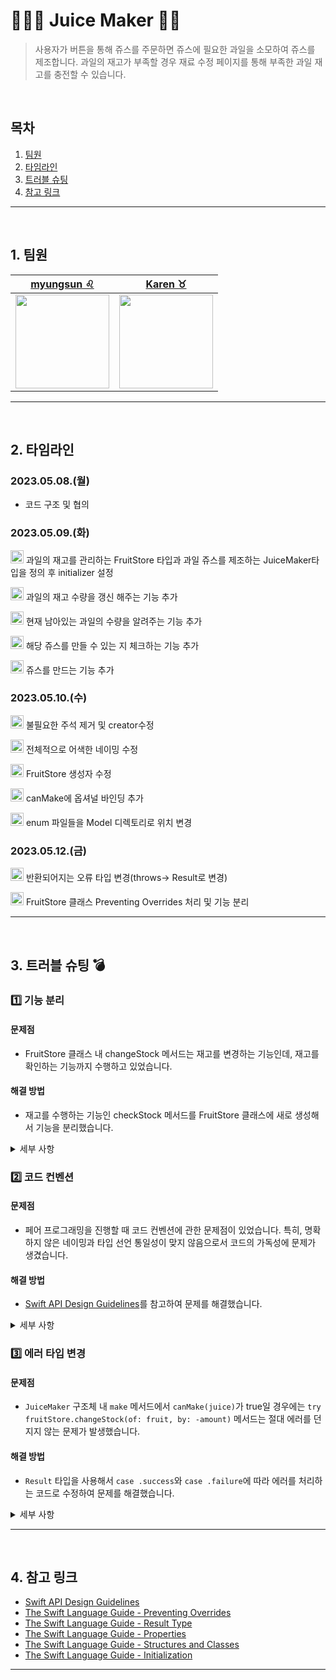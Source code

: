# 🍓🍌🥝 Juice Maker 🍍🥭

> 사용자가 버튼을 통해 쥬스를 주문하면 쥬스에 필요한 과일을 소모하여 쥬스를 제조합니다. 과일의 재고가 부족할 경우 재료 수정 페이지를 통해 부족한 과일 재고를 충전할 수 있습니다.

</br>

## 목차

1. [팀원](#1.)
2. [타임라인](#2.)
3. [트러블 슈팅](#3.)
4. [참고 링크](#3.)



---

</br>

<a id="1."></a>
## 1. 팀원
| [myungsun ♌️](https://github.com/myungsun7782)  | [Karen ♉️](https://github.com/karenyang835) |
| :--------: | :--------: |
| <img src="https://github.com/myungsun7782/ios-juice-maker/assets/124643896/c41add1e-9da1-473d-b5c5-b1cf3f175654" height="150"/>| <Img src="https://i.imgur.com/auFOXpc.png" width="150"/>| 

---
</br>


<a id="2."></a>
## 2. 타임라인
<!-- <details><summary span style="color:black; background-color:#ffff2421; font-size:120%"><b>1주차</b></summary></span>  -->

### 2023.05.08.(월)
- 코드 구조 및 협의


### 2023.05.09.(화)
<img src="https://github.com/myungsun7782/ios-juice-maker/assets/124643896/7166e189-f9f5-4d02-8151-c5c7839cabdf" height="21"/> 과일의 재고를 관리하는 FruitStore 타입과 과일 쥬스를 제조하는 JuiceMaker타입을 정의 후 initializer 설정

<img src="https://github.com/myungsun7782/ios-juice-maker/assets/124643896/7166e189-f9f5-4d02-8151-c5c7839cabdf" height="21"/> 과일의 재고 수량을 갱신 해주는 기능 추가

<img src="https://github.com/myungsun7782/ios-juice-maker/assets/124643896/7166e189-f9f5-4d02-8151-c5c7839cabdf" height="21"/> 현재 남아있는 과일의 수량을 알려주는 기능 추가

<img src="https://github.com/myungsun7782/ios-juice-maker/assets/124643896/7166e189-f9f5-4d02-8151-c5c7839cabdf" height="21"/> 해당 쥬스를 만들 수 있는 지 체크하는 기능 추가

<img src="https://github.com/myungsun7782/ios-juice-maker/assets/124643896/7166e189-f9f5-4d02-8151-c5c7839cabdf" height="21"/> 쥬스를 만드는 기능 추가


### 2023.05.10.(수)
<img src="https://github.com/myungsun7782/ios-juice-maker/assets/124643896/6fe0cd08-cf12-4d68-bc9b-ea7bb4284f73" height="21"/> 불필요한 주석 제거 및 creator수정

<img src="https://github.com/myungsun7782/ios-juice-maker/assets/124643896/077161b3-b526-48bb-80a3-79b0c0b77f01" height="21"/> 전체적으로 어색한 네이밍 수정

<img src="https://github.com/myungsun7782/ios-juice-maker/assets/124643896/077161b3-b526-48bb-80a3-79b0c0b77f01" height="21"/> FruitStore 생성자 수정

<img src="https://github.com/myungsun7782/ios-juice-maker/assets/124643896/077161b3-b526-48bb-80a3-79b0c0b77f01" height="21"/> canMake에 옵셔널 바인딩 추가

<img src="https://github.com/myungsun7782/ios-juice-maker/assets/124643896/077161b3-b526-48bb-80a3-79b0c0b77f01" height="21"/> enum 파일들을 Model 디렉토리로 위치 변경


### 2023.05.12.(금)
<img src="https://github.com/myungsun7782/ios-juice-maker/assets/124643896/077161b3-b526-48bb-80a3-79b0c0b77f01" height="21"/> 반환되어지는 오류 타입 변경(throws-> Result로 변경)

<img src="https://github.com/myungsun7782/ios-juice-maker/assets/124643896/077161b3-b526-48bb-80a3-79b0c0b77f01" height="21"/> FruitStore 클래스 Preventing Overrides 처리 및 기능 분리 

</details>


---

</br>

<a id="3."></a>
## 3. 트러블 슈팅 💣
### 1️⃣ 기능 분리
#### 문제점
- FruitStore 클래스 내 changeStock 메서드는 재고를 변경하는 기능인데, 재고를 확인하는 기능까지 수행하고 있었습니다.
#### 해결 방법
- 재고를 수행하는 기능인 checkStock 메서드를 FruitStore 클래스에 새로 생성해서 기능을 분리했습니다.
<details>
<summary>세부 사항</summary>   


#### 수정 전
```swift
func changeStock(of fruit: Fruit, by quantity: Int) {
    guard let currentStock = fruitInventory[fruit],
           currentStock + quantity >= 0 else { return }
    fruitInventory[fruit] = currentStock + quantity
}
```

#### 수정 후
```swift
func changeStock(of fruit: Fruit, by quantity: Int) {
    guard let currentStock = fruitInventory[fruit] else { return }
    fruitInventory[fruit] = currentStock + quantity
}

func checkStock(of fruit: Fruit, for amount: Int) -> Bool {
    guard let currentStock = fruitInventory[fruit],
              currentStock >= amount else { return false }
    return true
}
```
</details>

### 2️⃣ 코드 컨벤션 
#### 문제점 
- 페어 프로그래밍을 진행할 때 코드 컨벤션에 관한 문제점이 있었습니다. 특히, 명확하지 않은 네이밍과 타입 선언 통일성이 맞지 않음으로서 코드의 가독성에 문제가 생겼습니다.
#### 해결 방법
- [Swift API Design Guidelines](https://www.swift.org/documentation/api-design-guidelines/)를 참고하여 문제를 해결했습니다.

<details>
<summary>세부 사항</summary>

- Dictionary 선언 컨벤션 불일치
```swift
// 수정 전
private var fruitInventory: [Fruit: Int] = Dictionary<Fruit, Int>()

// 수정 후 
private var fruitInventory: [Fruit: Int] = [:]
    
```
- 에러 메시지 네이밍
```swift
// 수정 전 
enum FruitStoreError: Error {
    case insufficientError
}

// 수정 후 
enum FruitStoreError: Error {
    case outOfStock
}
    
```
- 메서드 네이밍
```swift
// 1-1 update 메서드 
// 수정 전 
func update(_ fruit: Fruit, by quantity: Int) {}

// 수정 후 
func changeStock(of fruit: Fruit, by quantity: Int) {}

// 1-2 canProduceJuice 메서드
// 수정 전 => 메서드를 봤을 때 can produce juice juice로 읽히게 됩니다.
func canProduceJuice(_ juice: Juice) -> Bool {}

// 수정 후 
func canMake(_ juice: Juice) -> Bool {} 

// 1-3 produceJuice 메서드
// 수정 전
func produceJuice(_ juice: Juice) -> Juice? {}

// 수정 후 
func make(_ juice: Juice) -> Juice? {}
    
```
</details>
    

### 3️⃣ 에러 타입 변경 
#### 문제점 
- `JuiceMaker` 구조체 내 `make` 메서드에서 `canMake(juice)`가 true일 경우에는 `try fruitStore.changeStock(of: fruit, by: -amount)` 메서드는 절대 에러를 던지지 않는 문제가 발생했습니다. 
#### 해결 방법
- `Result` 타입을 사용해서 `case .success`와 `case .failure`에 따라 에러를 처리하는 코드로 수정하여 문제를 해결했습니다.
<details>
<summary>세부 사항</summary>

#### 수정 전
```swift
func make(_ juice: Juice) throws -> Juice? {
    if canMake(juice) {
        for (fruit, amount) in juice.recipe {
            try fruitStore.changeStock(of: fruit, by: -amount)
        }
        return juice
    }
    return nil
}
```

#### 수정 후
```swift
func make(_ juice: Juice) -> Result<Juice, FruitStoreError> {
    let result = canMake(juice)
    
    switch result {
    case .success(_):
        for (fruit, amount) in juice.recipe {
            fruitStore.changeStock(of: fruit, by: -amount)
        }
        return .success(juice)
    case .failure(let error):
        return .failure(error)
    }
}
```
</details>

---
</br>
    
<a id="4."></a> 
## 4. 참고 링크
- [Swift API Design Guidelines](https://www.swift.org/documentation/api-design-guidelines/)
- [The Swift Language Guide - Preventing Overrides](https://docs.swift.org/swift-book/documentation/the-swift-programming-language/inheritance/#Preventing-Overrides)
- [The Swift Language Guide - Result Type](https://developer.apple.com/documentation/swift/result)
- [The Swift Language Guide - Properties](https://docs.swift.org/swift-book/documentation/the-swift-programming-language/properties/)
- [The Swift Language Guide - Structures and Classes](https://docs.swift.org/swift-book/documentation/the-swift-programming-language/classesandstructures/)
- [The Swift Language Guide - Initialization](https://docs.swift.org/swift-book/documentation/the-swift-programming-language/initialization/)
--- 
    
</br>


